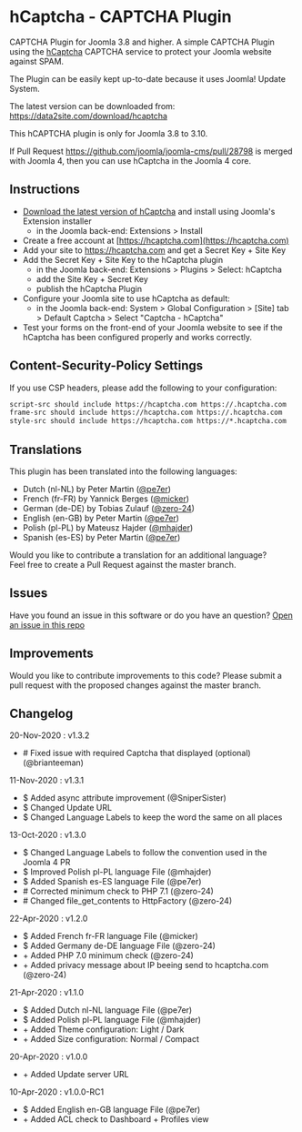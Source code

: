 # hCaptcha - CAPTCHA Plugin 
CAPTCHA Plugin for Joomla 3.8 and higher. 
A simple CAPTCHA Plugin using the [hCaptcha](https://www.hcaptcha.com/) CAPTCHA service 
to protect your Joomla website against SPAM.

The Plugin can be easily kept up-to-date because it uses Joomla! Update System. 

The latest version can be downloaded from: https://data2site.com/download/hcaptcha

This hCAPTCHA plugin is only for Joomla 3.8 to 3.10.

If Pull Request https://github.com/joomla/joomla-cms/pull/28798 is merged with Joomla 4, 
then you can use hCaptcha in the Joomla 4 core.

## Instructions

- [Download the latest version of hCaptcha](https://data2site.com/download/hcaptcha) 
and install using Joomla's Extension installer
    - in the Joomla back-end: Extensions > Install
- Create a free account at [https://hcaptcha.com](https://hcaptcha.com)
- Add your site to https://hcaptcha.com and get a Secret Key + Site Key 
- Add the Secret Key + Site Key to the hCaptcha plugin 
    - in the Joomla back-end: Extensions > Plugins > Select: hCaptcha
    - add the Site Key + Secret Key
    - publish the hCaptcha Plugin
- Configure your Joomla site to use hCaptcha as default:
    - in the Joomla back-end: System > Global Configuration > [Site] tab > 
    Default Captcha > Select "Captcha - hCaptcha"
- Test your forms on the front-end of your Joomla website to see if the hCaptcha 
has been configured properly and works correctly.

## Content-Security-Policy Settings
If you use CSP headers, please add the following to your configuration:
```txt
script-src should include https://hcaptcha.com https://.hcaptcha.com
frame-src should include https://hcaptcha.com https://.hcaptcha.com
style-src should include https://hcaptcha.com https://*.hcaptcha.com
```

## Translations
This plugin has been translated into the following languages:
- Dutch (nl-NL) by Peter Martin ([@pe7er](https://github.com/pe7er))
- French (fr-FR) by Yannick Berges ([@micker](https://github.com/micker))
- German (de-DE) by Tobias Zulauf ([@zero-24](https://github.com/zero-24))
- English (en-GB) by Peter Martin ([@pe7er](https://github.com/pe7er))
- Polish (pl-PL) by Mateusz Hajder ([@mhajder](https://github.com/mhajder))
- Spanish (es-ES) by Peter Martin ([@pe7er](https://github.com/pe7er))
 
Would you like to contribute a translation for an additional language?<br> 
Feel free to create a Pull Request against the master branch.

## Issues
Have you found an issue in this software or do you have an question?
[Open an issue in this repo](https://github.com/pe7er/hCaptcha/issues/new)

## Improvements
Would you like to contribute improvements to this code?
Please submit a pull request with the proposed changes against the master branch.

## Changelog

20-Nov-2020 : v1.3.2
<ul>
<li># Fixed issue with required Captcha that displayed (optional) (@brianteeman)</li>
</ul>

11-Nov-2020 : v1.3.1
<ul>
<li>$ Added async attribute improvement (@SniperSister)</li>
<li>$ Changed Update URL</li>
<li>$ Changed Language Labels to keep the word the same on all places</li>
</ul>

13-Oct-2020 : v1.3.0
<ul>
<li>$ Changed Language Labels to follow the convention used in the Joomla 4 PR</li>
<li>$ Improved Polish pl-PL language File (@mhajder)</li>
<li>$ Added Spanish es-ES language File (@pe7er)</li>
<li># Corrected minimum check to PHP 7.1 (@zero-24)</li>
<li># Changed file_get_contents to HttpFactory (@zero-24)</li>
</ul>

22-Apr-2020 : v1.2.0
<ul>
<li>$ Added French fr-FR language File (@micker)</li>
<li>$ Added Germany de-DE language File (@zero-24)</li>
<li>+ Added PHP 7.0 minimum check (@zero-24)</li>
<li>+ Added privacy message about IP beeing send to hcaptcha.com (@zero-24)</li>
</ul>

21-Apr-2020 : v1.1.0
<ul>
<li>$ Added Dutch nl-NL language File (@pe7er)</li>
<li>$ Added Polish pl-PL language File (@mhajder)</li>
<li>+ Added Theme configuration: Light / Dark</li>
<li>+ Added Size configuration: Normal / Compact</li>
</ul>

20-Apr-2020 : v1.0.0
<ul>
<li>+ Added Update server URL</li>
</ul>

10-Apr-2020 : v1.0.0-RC1
<ul>
<li>$ Added English en-GB language File (@pe7er)</li>
<li>+ Added ACL check to Dashboard + Profiles view</li>
</ul>
